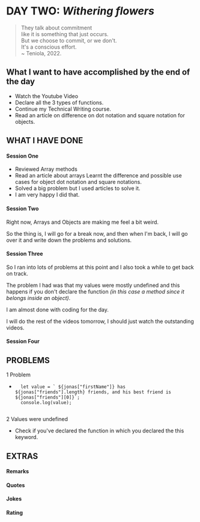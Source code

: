 # DAY TWO: _Withering flowers_

> They talk about commitment  
> like it is something that just occurs.  
> But we choose to commit, or we don't.  
> It's a conscious effort.  
> ~ Teniola, 2022.

## What I want to have accomplished by the end of the day

- Watch the Youtube Video
- Declare all the 3 types of functions.
- Continue my Technical Writing course.
- Read an article on difference on dot notation and square notation for objects.

## WHAT I HAVE DONE

#### Session One

- Reviewed Array methods
- Read an article about arrays
  Learnt the difference and possible use cases for object dot notation and square notations.
- Solved a big problem but I used articles to solve it.
- I am very happy I did that.

#### Session Two

Right now, Arrays and Objects are making me feel a bit weird.

So the thing is, I will go for a break now, and then when I'm back, I will go over it and write down the problems and solutions.

#### Session Three

So I ran into lots of problems at this point and I also took a while to get back on track.

The problem I had was that my values were mostly undefined and this happens if you don't declare the function _(in this case a method since it belongs inside an object)_.

I am almost done with coding for the day.

I will do the rest of the videos tomorrow, I should just watch the outstanding videos.

#### Session Four

## PROBLEMS

1 Problem

- ```
    let value = ` ${jonas["firstName"]} has ${jonas["friends"].length} friends, and his best friend is ${jonas["friends"][0]}`;
    console.log(value);


  ```

2 Values were undefined

- Check if you've declared the function in which you declared the this keyword.

## EXTRAS

#### Remarks

#### Quotes

#### Jokes

#### Rating

```

```
